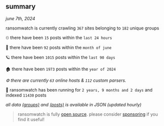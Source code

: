 
## summary
_june 7th, 2024_

ransomwatch is currently crawling `367` sites belonging to `182` unique groups

⏲ there have been `15` posts within the `last 24 hours`

🦈 there have been `92` posts within the `month of june`

🪐 there have been `1015` posts within the `last 90 days`

🏚 there have been `1973` posts within the `year of 2024`

_⚙️ there are currently `63` online hosts & `112` custom parsers._

🦕 ransomwatch has been running for `2 years, 9 months and 2 days` and indexed `11430` posts

_all data  [(groups)](http://ransomwhat.telemetry.ltd/groups) and [(posts)](http://ransomwhat.telemetry.ltd/posts) is available in JSON (updated hourly)_

> ransomwatch is fully [open source](https://github.com/joshhighet/ransomwatch#ransomwatch--). please consider [sponsoring](https://github.com/sponsors/joshhighet) if you find it useful!
